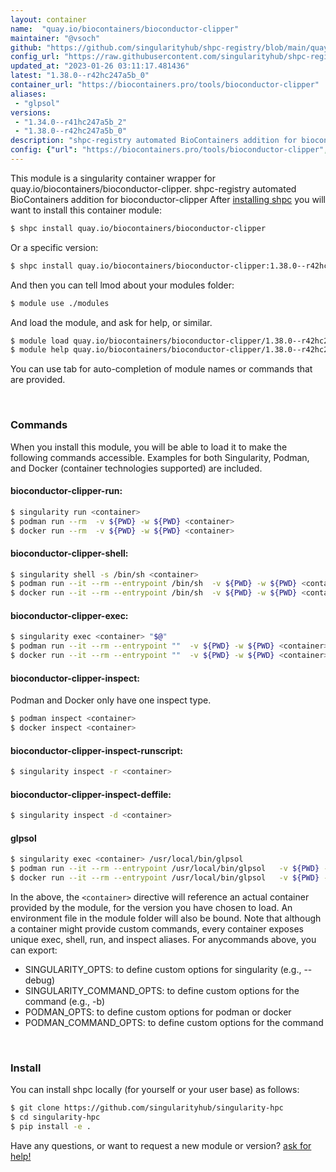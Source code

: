 ```yaml
---
layout: container
name:  "quay.io/biocontainers/bioconductor-clipper"
maintainer: "@vsoch"
github: "https://github.com/singularityhub/shpc-registry/blob/main/quay.io/biocontainers/bioconductor-clipper/container.yaml"
config_url: "https://raw.githubusercontent.com/singularityhub/shpc-registry/main/quay.io/biocontainers/bioconductor-clipper/container.yaml"
updated_at: "2023-01-26 03:11:17.481436"
latest: "1.38.0--r42hc247a5b_0"
container_url: "https://biocontainers.pro/tools/bioconductor-clipper"
aliases:
 - "glpsol"
versions:
 - "1.34.0--r41hc247a5b_2"
 - "1.38.0--r42hc247a5b_0"
description: "shpc-registry automated BioContainers addition for bioconductor-clipper"
config: {"url": "https://biocontainers.pro/tools/bioconductor-clipper", "maintainer": "@vsoch", "description": "shpc-registry automated BioContainers addition for bioconductor-clipper", "latest": {"1.38.0--r42hc247a5b_0": "sha256:61ee1f0761e526de95824c67bc437a3c5f6d6c7e7b5bc5276cf5a5e01cd3cf28"}, "tags": {"1.34.0--r41hc247a5b_2": "sha256:af25fa54acf82e3fe612e1cd3f4b918869e853f72293382407dd5e26831581a6", "1.38.0--r42hc247a5b_0": "sha256:61ee1f0761e526de95824c67bc437a3c5f6d6c7e7b5bc5276cf5a5e01cd3cf28"}, "docker": "quay.io/biocontainers/bioconductor-clipper", "aliases": {"glpsol": "/usr/local/bin/glpsol"}}
---
```


This module is a singularity container wrapper for quay.io/biocontainers/bioconductor-clipper.
shpc-registry automated BioContainers addition for bioconductor-clipper
After [installing shpc](#install) you will want to install this container module:


```bash
$ shpc install quay.io/biocontainers/bioconductor-clipper
```

Or a specific version:

```bash
$ shpc install quay.io/biocontainers/bioconductor-clipper:1.38.0--r42hc247a5b_0
```

And then you can tell lmod about your modules folder:

```bash
$ module use ./modules
```

And load the module, and ask for help, or similar.

```bash
$ module load quay.io/biocontainers/bioconductor-clipper/1.38.0--r42hc247a5b_0
$ module help quay.io/biocontainers/bioconductor-clipper/1.38.0--r42hc247a5b_0
```

You can use tab for auto-completion of module names or commands that are provided.

<br>

### Commands

When you install this module, you will be able to load it to make the following commands accessible.
Examples for both Singularity, Podman, and Docker (container technologies supported) are included.

#### bioconductor-clipper-run:

```bash
$ singularity run <container>
$ podman run --rm  -v ${PWD} -w ${PWD} <container>
$ docker run --rm  -v ${PWD} -w ${PWD} <container>
```

#### bioconductor-clipper-shell:

```bash
$ singularity shell -s /bin/sh <container>
$ podman run --it --rm --entrypoint /bin/sh  -v ${PWD} -w ${PWD} <container>
$ docker run --it --rm --entrypoint /bin/sh  -v ${PWD} -w ${PWD} <container>
```

#### bioconductor-clipper-exec:

```bash
$ singularity exec <container> "$@"
$ podman run --it --rm --entrypoint ""  -v ${PWD} -w ${PWD} <container> "$@"
$ docker run --it --rm --entrypoint ""  -v ${PWD} -w ${PWD} <container> "$@"
```

#### bioconductor-clipper-inspect:

Podman and Docker only have one inspect type.

```bash
$ podman inspect <container>
$ docker inspect <container>
```

#### bioconductor-clipper-inspect-runscript:

```bash
$ singularity inspect -r <container>
```

#### bioconductor-clipper-inspect-deffile:

```bash
$ singularity inspect -d <container>
```


#### glpsol

```bash
$ singularity exec <container> /usr/local/bin/glpsol
$ podman run --it --rm --entrypoint /usr/local/bin/glpsol   -v ${PWD} -w ${PWD} <container> -c " $@"
$ docker run --it --rm --entrypoint /usr/local/bin/glpsol   -v ${PWD} -w ${PWD} <container> -c " $@"
```



In the above, the `<container>` directive will reference an actual container provided
by the module, for the version you have chosen to load. An environment file in the
module folder will also be bound. Note that although a container
might provide custom commands, every container exposes unique exec, shell, run, and
inspect aliases. For anycommands above, you can export:

 - SINGULARITY_OPTS: to define custom options for singularity (e.g., --debug)
 - SINGULARITY_COMMAND_OPTS: to define custom options for the command (e.g., -b)
 - PODMAN_OPTS: to define custom options for podman or docker
 - PODMAN_COMMAND_OPTS: to define custom options for the command

<br>

### Install

You can install shpc locally (for yourself or your user base) as follows:

```bash
$ git clone https://github.com/singularityhub/singularity-hpc
$ cd singularity-hpc
$ pip install -e .
```

Have any questions, or want to request a new module or version? [ask for help!](https://github.com/singularityhub/singularity-hpc/issues)